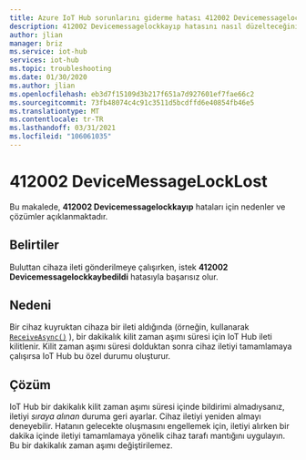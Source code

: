 ```yaml
---
title: Azure IoT Hub sorunlarını giderme hatası 412002 Devicemessagelockkaybedildi
description: 412002 Devicemessagelockkayıp hatasını nasıl düzelteceğinizi öğrenin
author: jlian
manager: briz
ms.service: iot-hub
services: iot-hub
ms.topic: troubleshooting
ms.date: 01/30/2020
ms.author: jlian
ms.openlocfilehash: eb3d7f15109d3b217f651a7d927601ef7fae66c2
ms.sourcegitcommit: 73fb48074c4c91c3511d5bcdffd6e40854fb46e5
ms.translationtype: MT
ms.contentlocale: tr-TR
ms.lasthandoff: 03/31/2021
ms.locfileid: "106061035"
---
```

# <a name="412002-devicemessagelocklost"></a>412002 DeviceMessageLockLost

Bu makalede, **412002 Devicemessagelockkayıp** hataları için nedenler ve çözümler açıklanmaktadır.

## <a name="symptoms"></a>Belirtiler

Buluttan cihaza ileti gönderilmeye çalışırken, istek **412002 Devicemessagelockkaybedildi** hatasıyla başarısız olur.

## <a name="cause"></a>Nedeni

Bir cihaz kuyruktan cihaza bir ileti aldığında (örneğin, kullanarak [`ReceiveAsync()`](/dotnet/api/microsoft.azure.devices.client.deviceclient.receiveasync) ), bir dakikalık kilit zaman aşımı süresi için IoT Hub ileti kilitlenir. Kilit zaman aşımı süresi dolduktan sonra cihaz iletiyi tamamlamaya çalışırsa IoT Hub bu özel durumu oluşturur.

## <a name="solution"></a>Çözüm

IoT Hub bir dakikalık kilit zaman aşımı süresi içinde bildirimi almadıysanız, iletiyi *sıraya alınan* duruma geri ayarlar. Cihaz iletiyi yeniden almayı deneyebilir. Hatanın gelecekte oluşmasını engellemek için, iletiyi alırken bir dakika içinde iletiyi tamamlamaya yönelik cihaz tarafı mantığını uygulayın. Bu bir dakikalık zaman aşımı değiştirilemez.
